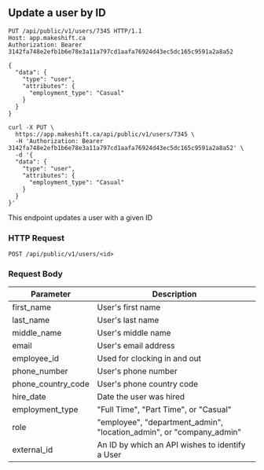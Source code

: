 ## Update a user by ID

```http
PUT /api/public/v1/users/7345 HTTP/1.1
Host: app.makeshift.ca
Authorization: Bearer 3142fa748e2efb1b6e78e3a11a797cd1aafa76924d43ec5dc165c9591a2a8a52

{
  "data": {
    "type": "user",
    "attributes": {
      "employment_type": "Casual"
    }
  }
}
```

```shell
curl -X PUT \
  https://app.makeshift.ca/api/public/v1/users/7345 \
  -H 'Authorization: Bearer 3142fa748e2efb1b6e78e3a11a797cd1aafa76924d43ec5dc165c9591a2a8a52' \
  -d '{
  "data": {
    "type": "user",
    "attributes": {
      "employment_type": "Casual"
    }
  }
}'
```

This endpoint updates a user with a given ID

### HTTP Request

`POST /api/public/v1/users/<id>`

### Request Body

Parameter          | Description
---------          | -----------
first_name         | User's first name
last_name          | User's last name
middle_name        | User's middle name
email              | User's email address
employee_id        | Used for clocking in and out
phone_number       | User's phone number
phone_country_code | User's phone country code
hire_date          | Date the user was hired
employment_type    | "Full Time", "Part Time", or "Casual"
role               | "employee", "department_admin", "location_admin", or "company_admin"
external_id        | An ID by which an API wishes to identify a User
